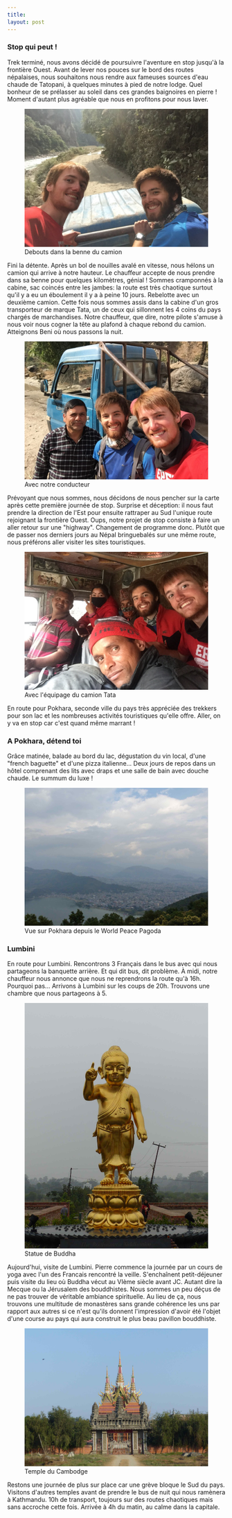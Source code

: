 ```yaml
---
title: 
layout: post
---
```


### Stop qui peut !

Trek terminé, nous avons décidé de poursuivre l'aventure en stop jusqu'à la frontière Ouest. Avant de lever nos pouces sur le bord des routes népalaises, nous souhaitons nous rendre aux fameuses sources d'eau chaude de Tatopani, à quelques minutes à pied de notre lodge. Quel bonheur de se prélasser au soleil dans ces grandes baignoires en pierre ! Moment d'autant plus agréable que nous en profitons pour nous laver. 


<figure>
   <img src="/media/img/9/asset-3.jpg" />
   <figcaption>Debouts dans la benne du camion</figcaption>
</figure>


Fini la détente. Après un bol de nouilles avalé en vitesse, nous hélons un camion qui arrive à notre hauteur. Le chauffeur accepte de nous prendre dans sa benne pour quelques kilomètres, génial ! Sommes cramponnés à la cabine, sac coincés entre les jambes: la route est très chaotique surtout qu'il y a eu un éboulement il y a à peine 10 jours. Rebelotte avec un deuxième camion. Cette fois nous sommes assis dans la cabine d'un gros transporteur de marque Tata, un de ceux qui sillonnent les 4 coins du pays chargés de marchandises. Notre chauffeur, que dire, notre pilote s'amuse à nous voir nous cogner la tête au plafond à chaque rebond du camion. Atteignons Beni où nous passons la nuit. 


<figure>
   <img src="/media/img/9/asset.jpg" />
   <figcaption>Avec notre conducteur</figcaption>
</figure>

Prévoyant que nous sommes, nous décidons de nous pencher sur la carte après cette première journée de stop. Surprise et déception: il nous faut prendre la direction de l'Est pour ensuite rattraper au Sud l'unique route rejoignant la frontière Ouest. Oups, notre projet de stop consiste à faire un aller retour sur une "highway". Changement de programme donc. Plutôt que de passer nos derniers jours au Népal bringuebalés sur une même route, nous préférons aller visiter les sites touristiques. 


<figure>
   <img src="/media/img/9/asset-2.jpg" />
   <figcaption>Avec l'équipage du camion Tata</figcaption>
</figure>

En route pour Pokhara, seconde ville du pays très appréciée des trekkers pour son lac et les nombreuses activités touristiques qu'elle offre. Aller, on y va en stop car c'est quand même marrant !

### A Pokhara, détend toi

Grâce matinée, balade au bord du lac, dégustation du vin local, d'une "french baguette" et d'une pizza italienne... Deux jours de repos dans un hôtel comprenant des lits avec draps et une salle de bain avec douche chaude. Le summum du luxe !


<figure>
   <img src="/media/img/9/asset-4.jpg" />
   <figcaption>Vue sur Pokhara depuis le World Peace Pagoda</figcaption>
</figure>

### Lumbini

En route pour Lumbini. Rencontrons 3 Français dans le bus avec qui nous partageons la banquette arrière. Et qui dit bus, dit problème. À midi, notre chauffeur nous annonce que nous ne reprendrons la route qu'à 16h. Pourquoi pas... Arrivons à Lumbini sur les coups de 20h. Trouvons une chambre que nous partageons à 5. 


<figure>
   <img src="/media/img/9/asset-5.jpg" />
   <figcaption>Statue de Buddha</figcaption>
</figure>

Aujourd'hui, visite de Lumbini. Pierre commence la journée par un cours de yoga avec l'un des Francais rencontré la veille. S'enchaînent petit-déjeuner puis visite du lieu où Buddha vécut au VIème siècle avant JC. Autant dire la Mecque ou la Jérusalem des bouddhistes. Nous sommes un peu déçus de ne pas trouver de véritable ambiance spirituelle. Au lieu de ça, nous trouvons une multitude de monastères sans grande cohérence les uns par rapport aux autres si ce n'est qu'ils donnent l'impression d'avoir été l'objet d'une course au pays qui aura construit le plus beau pavillon bouddhiste. 

<figure>
   <img src="/media/img/9/asset-10.jpg" />
   <figcaption>Temple du Cambodge</figcaption>
</figure>

Restons une journée de plus sur place car une grève bloque le Sud du pays. Visitons d'autres temples avant de prendre le bus de nuit qui nous ramènera à Kathmandu. 10h de transport, toujours sur des routes chaotiques mais sans accroche cette fois. Arrivée à 4h du matin, au calme dans la capitale. 
